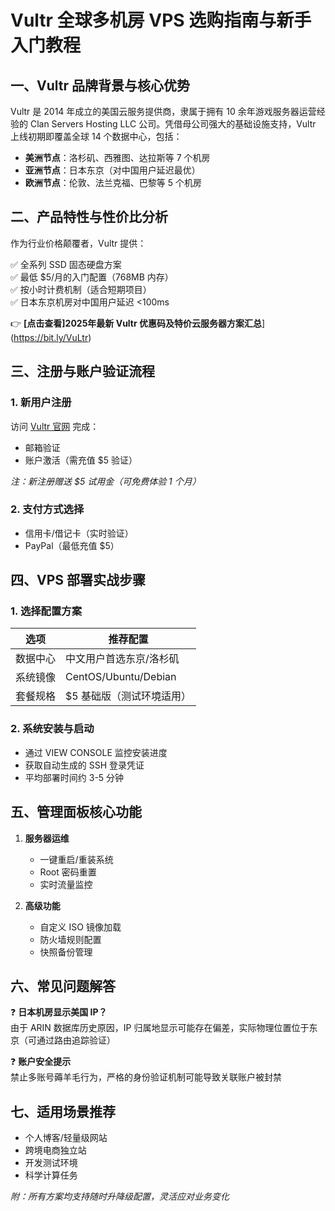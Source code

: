 # Vultr 全球多机房 VPS 选购指南与新手入门教程

## 一、Vultr 品牌背景与核心优势

Vultr 是 2014 年成立的美国云服务提供商，隶属于拥有 10 余年游戏服务器运营经验的 Clan Servers Hosting LLC 公司。凭借母公司强大的基础设施支持，Vultr 上线初期即覆盖全球 14 个数据中心，包括：

- **美洲节点**：洛杉矶、西雅图、达拉斯等 7 个机房
- **亚洲节点**：日本东京（对中国用户延迟最优）
- **欧洲节点**：伦敦、法兰克福、巴黎等 5 个机房

## 二、产品特性与性价比分析

作为行业价格颠覆者，Vultr 提供：

✅ 全系列 SSD 固态硬盘方案  
✅ 最低 $5/月的入门配置（768MB 内存）  
✅ 按小时计费机制（适合短期项目）  
✅ 日本东京机房对中国用户延迟 <100ms

👉 **[点击查看]2025年最新 Vultr 优惠码及特价云服务器方案汇总**](https://bit.ly/VuLtr)

## 三、注册与账户验证流程

### 1. 新用户注册
访问 [Vultr 官网](https://bit.ly/VuLtr) 完成：
- 邮箱验证
- 账户激活（需充值 $5 验证）

*注：新注册赠送 $5 试用金（可免费体验 1 个月）*

### 2. 支付方式选择
- 信用卡/借记卡（实时验证）
- PayPal（最低充值 $5）

## 四、VPS 部署实战步骤

### 1. 选择配置方案
| 选项        | 推荐配置                 |
|-------------|--------------------------|
| 数据中心    | 中文用户首选东京/洛杉矶  |
| 系统镜像    | CentOS/Ubuntu/Debian     |
| 套餐规格    | $5 基础版（测试环境适用）|

### 2. 系统安装与启动
- 通过 VIEW CONSOLE 监控安装进度
- 获取自动生成的 SSH 登录凭证
- 平均部署时间约 3-5 分钟

## 五、管理面板核心功能

1. **服务器运维**  
   - 一键重启/重装系统
   - Root 密码重置
   - 实时流量监控

2. **高级功能**  
   - 自定义 ISO 镜像加载
   - 防火墙规则配置
   - 快照备份管理

## 六、常见问题解答

❓ **日本机房显示美国 IP？**  
由于 ARIN 数据库历史原因，IP 归属地显示可能存在偏差，实际物理位置位于东京（可通过路由追踪验证）

❓ **账户安全提示**  
禁止多账号薅羊毛行为，严格的身份验证机制可能导致关联账户被封禁

## 七、适用场景推荐

- 个人博客/轻量级网站
- 跨境电商独立站
- 开发测试环境
- 科学计算任务

*附：所有方案均支持随时升降级配置，灵活应对业务变化*